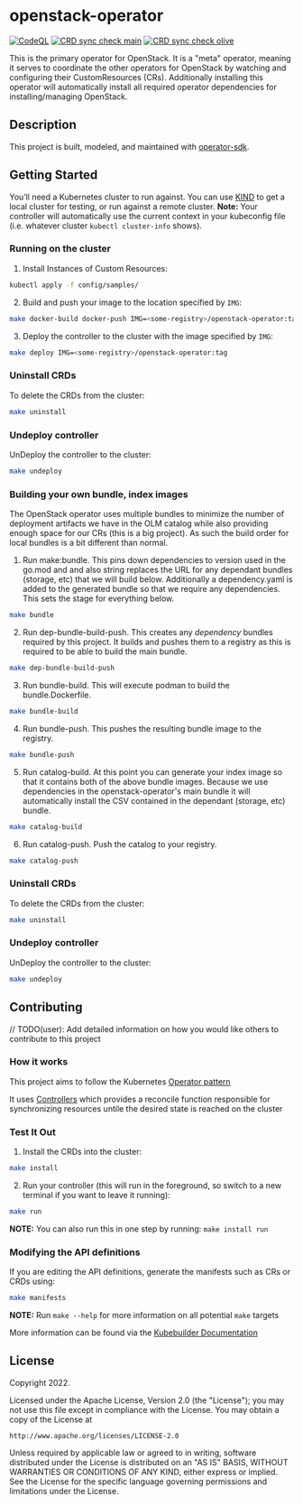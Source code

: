# openstack-operator

[![CodeQL](https://github.com/openstack-k8s-operators/openstack-operator/actions/workflows/codeql.yml/badge.svg)](https://github.com/openstack-k8s-operators/openstack-operator/actions/workflows/codeql.yml)
[![CRD sync check main](https://github.com/openstack-k8s-operators/openstack-operator/actions/workflows/crd-sync-check.yaml/badge.svg)](https://github.com/openstack-k8s-operators/openstack-operator/actions/workflows/crd-sync-check.yaml)
[![CRD sync check olive](https://github.com/openstack-k8s-operators/openstack-operator/actions/workflows/crd-sync-check-olive.yaml/badge.svg)](https://github.com/openstack-k8s-operators/openstack-operator/actions/workflows/crd-sync-check-olive.yaml)

This is the primary operator for OpenStack. It is a "meta" operator, meaning it
serves to coordinate the other operators for OpenStack by watching and configuring
their CustomResources (CRs). Additionally installing this operator will automatically
install all required operator dependencies for installing/managing OpenStack.

## Description

This project is built, modeled, and maintained with [operator-sdk](https://github.com/operator-framework/operator-sdk).

## Getting Started
You’ll need a Kubernetes cluster to run against. You can use [KIND](https://sigs.k8s.io/kind) to get a local cluster for testing, or run against a remote cluster.
**Note:** Your controller will automatically use the current context in your kubeconfig file (i.e. whatever cluster `kubectl cluster-info` shows).

### Running on the cluster
1. Install Instances of Custom Resources:

```sh
kubectl apply -f config/samples/
```

2. Build and push your image to the location specified by `IMG`:

```sh
make docker-build docker-push IMG=<some-registry>/openstack-operator:tag
```

3. Deploy the controller to the cluster with the image specified by `IMG`:

```sh
make deploy IMG=<some-registry>/openstack-operator:tag
```

### Uninstall CRDs
To delete the CRDs from the cluster:

```sh
make uninstall
```

### Undeploy controller
UnDeploy the controller to the cluster:

```sh
make undeploy
```

### Building your own bundle, index images
The OpenStack operator uses multiple bundles to minimize the number of
deployment artifacts we have in the OLM catalog while also providing enough
space for our CRs (this is a big project). As such the build order for local
bundles is a bit different than normal.

1. Run make:bundle. This pins down dependencies to version used in the go.mod and
 and also string replaces the URL for any dependant bundles (storage, etc) that
 we will build below. Additionally a dependency.yaml is added to the generated bundle
 so that we require any dependencies. This sets the stage for everything below.

```sh
make bundle
```

2. Run dep-bundle-build-push. This creates any *dependency* bundles required by this project.
It builds and pushes them to a registry as this is required to be able to build the main
bundle.

```sh
make dep-bundle-build-push
```

3. Run bundle-build. This will execute podman to build the bundle.Dockerfile.

```sh
make bundle-build
```

4. Run bundle-push. This pushes the resulting bundle image to the registry.

```sh
make bundle-push
```

5. Run catalog-build.  At this point you can generate your index image so that it contains both of the above bundle images. Because we use dependencies in the openstack-operator's main bundle it will
 automatically install the CSV contained in the dependant (storage, etc) bundle.

```sh
make catalog-build
```

6. Run catalog-push. Push the catalog to your registry.

```sh
make catalog-push
```

### Uninstall CRDs
To delete the CRDs from the cluster:

```sh
make uninstall
```

### Undeploy controller
UnDeploy the controller to the cluster:

```sh
make undeploy
```

## Contributing
// TODO(user): Add detailed information on how you would like others to contribute to this project

### How it works
This project aims to follow the Kubernetes [Operator pattern](https://kubernetes.io/docs/concepts/extend-kubernetes/operator/)

It uses [Controllers](https://kubernetes.io/docs/concepts/architecture/controller/)
which provides a reconcile function responsible for synchronizing resources untile the desired state is reached on the cluster

### Test It Out
1. Install the CRDs into the cluster:

```sh
make install
```

2. Run your controller (this will run in the foreground, so switch to a new terminal if you want to leave it running):

```sh
make run
```

**NOTE:** You can also run this in one step by running: `make install run`

### Modifying the API definitions
If you are editing the API definitions, generate the manifests such as CRs or CRDs using:

```sh
make manifests
```

**NOTE:** Run `make --help` for more information on all potential `make` targets

More information can be found via the [Kubebuilder Documentation](https://book.kubebuilder.io/introduction.html)

## License

Copyright 2022.

Licensed under the Apache License, Version 2.0 (the "License");
you may not use this file except in compliance with the License.
You may obtain a copy of the License at

    http://www.apache.org/licenses/LICENSE-2.0

Unless required by applicable law or agreed to in writing, software
distributed under the License is distributed on an "AS IS" BASIS,
WITHOUT WARRANTIES OR CONDITIONS OF ANY KIND, either express or implied.
See the License for the specific language governing permissions and
limitations under the License.

